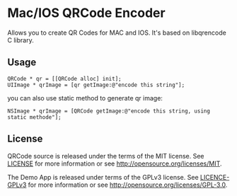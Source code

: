 # Mac/IOS QRCode Encoder
Allows you to create QR Codes for MAC and IOS. It's based on libqrencode C library.

Usage
-----
```objc
QRCode * qr = [[QRCode alloc] init];
UIImage * qrImage = [qr getImage:@"encode this string"];
```


you can also use static method to generate qr image:
```objc
NSImage * qrImage = [QRCode getImage:@"encode this string, using static methode"];
```

License
-------

QRCode source is released under the terms of the MIT license. See [LICENSE](LICENSE) for more
information or see http://opensource.org/licenses/MIT.

The Demo App is released under terms of the GPLv3 license. See [LICENCE-GPLv3](demo/LICENCE-GPLv3) for more
information or see http://opensource.org/licenses/GPL-3.0.


